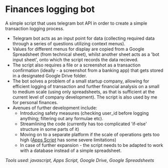 # Finances logging bot

A simple script that uses telegram bot API in order to create a simple transaction logging process. 
- Telegram bot acts as an input point for data (collecting required data through a series of questions utilizing context menus). 
- Values for different menus for display are copied from a Google Spreadsheet (from technical sheet), whilst another sheet acts as a 'bot input sheet', onto which the script records the data recieved.
- The script also requires a file or a screenshot as a transaction confirmation (ideally - a screenshot from a banking app) that gets stored in a designated Google Drive folder.
- The bot solves a problem of a small startup company, allowing for efficient logging of transaction and further financial analysis on a small to medium scale (using only spreadsheets, as that is sufficient at the current level of company development). The script is also used by me for personal finances.
- Avenues of further development include:
  - Introducing safety measures (checking user_id before logging anything; filtering out any formulae etc).
  - Streamlining the code (currently has too complicated 'if-else' structure in some parts of it)
  - Moving on to a separate platform if the scale of operations gets too high ([Apps Script](https://script.google.com/home) has some severe limitations)
  - In case of further expansion - the script needs to be adapted to work with a database instead of a simple spreadsheet.

*Tools used: javascript, Apps Script, Google Drive, Google Spreadsheets*
